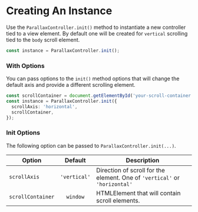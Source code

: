 # Creating An Instance

Use the `ParallaxController.init()` method to instantiate a new controller tied to a view element. By default one will be created for `vertical` scrolling tied to the `body` scroll element.

```ts
const instance = ParallaxController.init();
```

### With Options

You can pass options to the `init()` method options that will change the default axis and provide a different scrolling element.

```ts
const scrollContainer = document.getElementById('your-scroll-container');
const instance = ParallaxController.init({
  scrollAxis: 'horizontal',
  scrollContainer,
});
```

### Init Options

The following option can be passed to `ParallaxController.init(...)`.

| Option            |   Default    | Description                                                                |
| ----------------- | :----------: | -------------------------------------------------------------------------- |
| `scrollAxis`      | `'vertical'` | Direction of scroll for the element. One of `'vertical'` or `'horizontal'` |
| `scrollContainer` |   `window`   | HTMLElement that will contain scroll elements.                             |
